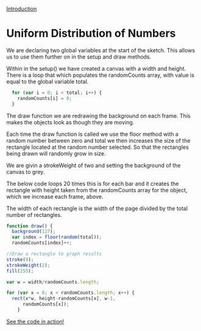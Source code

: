 [Introduction](../)

# Uniform Distribution of Numbers

We are declaring two global variables at the start of the sketch. This allows us to use them further on in the setup and draw methods.

Within in the setup() we have created a canvas with a width and height.  
There is a loop that which populates the randomCounts array, with value is equal to the global variable total.

```js
  for (var i = 0; i < total; i++) {
    randomCounts[i] = 0;
  }
```

The draw function we are redrawing the background on each frame.  This makes the objects look as though they are moving.

Each time the draw function is called we use the floor method with a random number between zero and total we then increases the size of the rectangle located at the random number selected. So that the rectangles being drawn will randomly grow in size.

We are givin a strokeWeight of two and setting the background of the canvas to grey.

The below code loops 20 times this is for each bar and it creates the rectangle with height taken from the randomCounts array for the object, which we increase each frame, above.

The width of each rectangle is the width of the page divided by the total number of rectangles.

```js
function draw() {
  background(127);
  var index = floor(random(total));
  randomCounts[index]++;

//Draw a rectangle to graph results
stroke(0);
strokeWeight(2);
fill(255);

var w = width/randomCounts.length;

for (var x = 0; x < randomCounts.length; x++) {
  rect(x*w, height-randomCounts[x], w-1,
      randomCounts[x]);
    }

```

[See the code in action!](sketch.html)